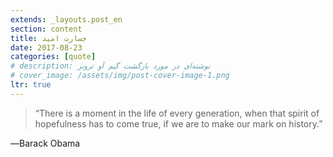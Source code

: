 ```yaml
---
extends: _layouts.post_en
section: content
title: جسارت امید
date: 2017-08-23
categories: [quote]
# description: نوشته‌ای در مورد بازگشت گیم آو ترونز
# cover_image: /assets/img/post-cover-image-1.png
ltr: true
---
```



> “There is a moment in the life of every generation, when that spirit of hopefulness has to come true, if we are to make our mark on history.”

―Barack Obama